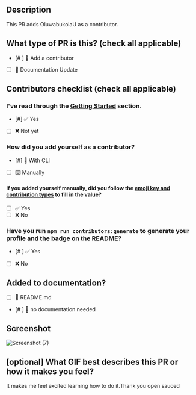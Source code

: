 ## Description

<!--
Please do not leave this blank

-->
This PR adds OluwabukolaU as a contributor.

## What type of PR is this? (check all applicable)

- [# ] 🤝 Add a contributor
- [ ] 📝 Documentation Update

## Contributors checklist (check all applicable)

### I've read through the [Getting Started](https://intro.opensauced.pizza/#/05-how-to-contribute-to-open-source?id=getting-started) section.

- [#] ✅ Yes
- [ ] ❌ Not yet

### How did you add yourself as a contributor?

- [#] 🤖 With CLI
- [ ] ⌨️ Manually

#### If you added yourself manually, did you follow the [emoji key and contribution types](https://allcontributors.org/docs/en/emoji-key) to fill in the value?

- [ ] ✅ Yes
- [ ] ❌ No

### Have you run `npm run contributors:generate` to generate your profile and the badge on the README?
- [# ] ✅ Yes
- [ ] ❌ No

## Added to documentation?

- [ ] 📜 README.md
- [# ] 🙅 no documentation needed

## Screenshot
![Screenshot (7)](https://github.com/OluwabukolaU/guestbook/assets/111010273/10806625-8e72-4833-803b-084dc13c6699)

    
<!-- Please provide a screenshot of your profile being generated on the README. This ensures that you run the `npm run contributors:generate` command, as mentioned in the previous question, and makes it easier for maintainers to review PRs. All PRs without screenshots will be automatically rejected-->



## [optional] What GIF best describes this PR or how it makes you feel?
It makes me feel excited learning how to do it.Thank you open sauced

<!-- note: PRs with deleted sections will be marked invalid -->

<!--
  For Work In Progress Pull Requests, please use the Draft PR feature,
  see https://github.blog/2019-02-14-introducing-draft-pull-requests/ for further details.

  For a timely review/response, please avoid force-pushing additional
  commits if your PR already received reviews or comments.

  Before submitting a Pull Request, please ensure you've done the following:
  - 📖 Read the Open Sauced Contributing Guide: https://github.com/open-sauced/.github/blob/main/CONTRIBUTING.md.
  - 📖 Read the Open Sauced Code of Conduct: https://github.com/open-sauced/.github/blob/main/CODE_OF_CONDUCT.md.
  - 👷‍♀️ Create small PRs. In most cases, this will be possible.
  - 📝 Use descriptive commit messages.
  - 📗 Update any related documentation and include any relevant screenshots.
-->
